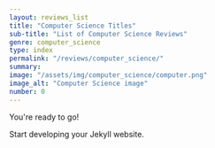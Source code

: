 ```yaml
---
layout: reviews_list
title: "Computer Science Titles"
sub-title: "List of Computer Science Reviews"
genre: computer_science
type: index
permalink: "/reviews/computer_science/"
summary: 
image: "/assets/img/computer_science/computer.png"
image_alt: "Computer Science image"
number: 0
---
```


You're ready to go!

Start developing your Jekyll website.
